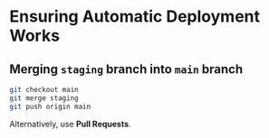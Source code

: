 # Ensuring Automatic Deployment Works

## Merging `staging` branch into `main` branch

```sh
git checkout main
git merge staging
git push origin main
```

Alternatively, use **Pull Requests**.